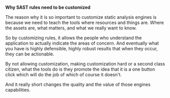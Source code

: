 **Why SAST rules need to be customized**

The reason why it is so important to customize static analysis engines is because we need to teach the tools where resources and things are. Where the assets are, what matters, and what we really want to know.

So by customizing rules, it allows the people who understand the application to actually indicate the areas of concern. And eventually what you have is highly defensible, highly robust results that when they occur, they can be actionable.

By not allowing customization, making customization hard or a second class citizen, what the tools do is they promote the idea that it is a one button click which will do the job of which of course it doesn't.

And it really short changes the quality and the value of those engines capabilities.